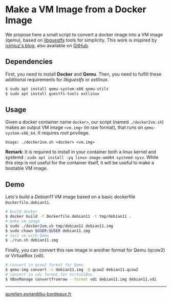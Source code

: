 # Make a VM Image from a Docker Image

We propose here a small script to convert a docker image into a VM image (qemu),
based on [libguestfs](https://libguestfs.org) tools for simplicity. This work is
inspired by [iximiuz's
blog](https://iximiuz.com/en/posts/from-docker-container-to-bootable-linux-disk-image/),
also available on [GitHub](https://github.com/iximiuz/docker-to-linux).

## Dependencies

First, you need to install **Docker** and **Qemu**. Then, you need to fulfill
these additional requirements for *libguestfs* or *extlinux*.

```bash
$ sudo apt install qemu-system-x86 qemu-utils
$ sudo apt install guestfs-tools extlinux
```

## Usage

Given a docker container name `docker>`, our script (named `./docker2vm.sh`)
makes an output VM image `<vm.img>` (in raw format), that runs on
`qemu-system-x86_64`. It requires *root* privilege.

```
Usage: ./docker2vm.sh <docker> <vm.img>
```

**Remark**: It is required to install in your container both a linux kernel and
systemd : `sudo apt install -yq linux-image-amd64 systemd-sysv`. While this step
is not useful for the container itself, it will be useful to make a bootable VM
image.

## Demo

Lets's build a *Debian11* VM image based on a basic dockerfile `Dockerfile.debian11`.

```bash
# build docker
$ docker build -f Dockerfile.debian11 -t tmp/debian11 .
# make vm image
$ sudo ./docker2vm.sh tmp/debian11 debian11.img
$ sudo chown $USER:$USER debian11.img
# test vm with Qemu
$ ./run.sh debian11.img
```

Finally, you can convert this raw image in another format for Qemu (qcow2) or
VirtualBox (vdi).

```bash
# convert in qcow2 format for Qemu
$ qemu-img convert -c debian11.img -O qcow2 debian11.qcow2
# convert in vdi format for VirtualBox
$ VBoxManage convertfromraw --format vdi debian11.img debian11.vdi
```

---
<aurelien.esnard@u-bordeaux.fr>
